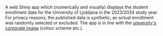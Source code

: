 A web Shiny app which (numerically and visually) displays the student enrollment data for the University of Ljubljana in the 2023/2024 study year.
For privacy reasons, the published data is synthetic; an actual enrollment was randomly selected or excluded.
The app is in line with the [university's corporate image](https://www.uni-lj.si/en/university/press-office/celostna-graficna-podoba) (colour scheme etc.).

